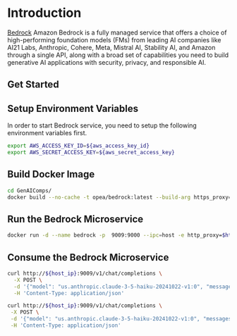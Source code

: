 # Introduction

[Bedrock](https://aws.amazon.com/bedrock) Amazon Bedrock is a fully managed service that offers a choice of high-performing foundation models (FMs) from leading AI companies like AI21 Labs, Anthropic, Cohere, Meta, Mistral AI, Stability AI, and Amazon through a single API, along with a broad set of capabilities you need to build generative AI applications with security, privacy, and responsible AI.

## Get Started

## Setup Environment Variables

In order to start Bedrock service, you need to setup the following environment variables first.

```bash
export AWS_ACCESS_KEY_ID=${aws_access_key_id}
export AWS_SECRET_ACCESS_KEY=${aws_secret_access_key}
```

## Build Docker Image

```bash
cd GenAIComps/
docker build --no-cache -t opea/bedrock:latest --build-arg https_proxy=$https_proxy --build-arg http_proxy=$http_proxy -f comps/llms/text-generation/bedrock/Dockerfile .
```

## Run the Bedrock Microservice

```bash
docker run -d --name bedrock -p  9009:9000 --ipc=host -e http_proxy=$http_proxy -e https_proxy=$https_proxy  -e AWS_ACCESS_KEY_ID=$AWS_ACCESS_KEY_ID -e AWS_SECRET_ACCESS_KEY=$AWS_SECRET_ACCESS_KEY  opea/bedrock:latest
```

## Consume the Bedrock Microservice

```bash
curl http://${host_ip}:9009/v1/chat/completions \
  -X POST \
  -d '{"model": "us.anthropic.claude-3-5-haiku-20241022-v1:0", "messages": [{"role": "user", "content": "What is Deep Learning?"}], "max_tokens":17}' \
  -H 'Content-Type: application/json'

curl http://${host_ip}:9009/v1/chat/completions \
 -X POST \
 -d '{"model": "us.anthropic.claude-3-5-haiku-20241022-v1:0", "messages": [{"role": "user", "content": "What is Deep Learning?"}], "max_tokens":17, "stream": "true"}' \
 -H 'Content-Type: application/json'
```
